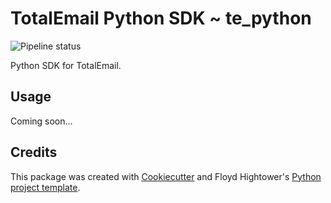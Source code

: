 # TotalEmail Python SDK ~ te_python

![Pipeline status](https://gitlab.com/totalemail/te-python/badges/master/build.svg)

Python SDK for TotalEmail.

## Usage

Coming soon...

## Credits

This package was created with [Cookiecutter](https://github.com/audreyr/cookiecutter) and Floyd Hightower's [Python project template](https://gitlab.com/fhightower-templates/python-project-template).
